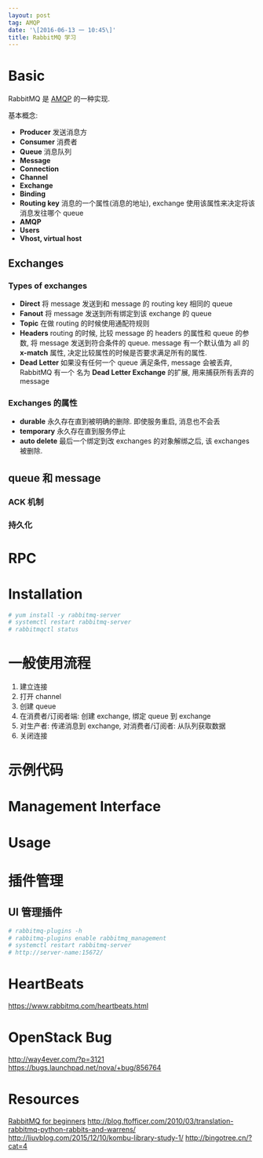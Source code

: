 ```yaml
---
layout: post
tag: AMQP
date: '\[2016-06-13 一 10:45\]'
title: RabbitMQ 学习
---
```


Basic
=====

RabbitMQ 是
[AMQP](https://en.wikipedia.org/wiki/Advanced_Message_Queuing_Protocol)
的一种实现.

基本概念:

-   **Producer** 发送消息方
-   **Consumer** 消费者
-   **Queue** 消息队列
-   **Message**
-   **Connection**
-   **Channel**
-   **Exchange**
-   **Binding**
-   **Routing key** 消息的一个属性(消息的地址), exchange
    使用该属性来决定将该消息发往哪个 queue
-   **AMQP**
-   **Users**
-   **Vhost, virtual host**

Exchanges
---------

### Types of exchanges

-   **Direct** 将 message 发送到和 message 的 routing key 相同的 queue
-   **Fanout** 将 message 发送到所有绑定到该 exchange 的 queue
-   **Topic** 在做 routing 的时候使用通配符规则
-   **Headers** routing 的时候, 比较 message 的 headers 的属性和 queue
    的参数, 将 message 发送到符合条件的 queue. message 有一个默认值为
    all 的 **x-match** 属性, 决定比较属性的时候是否要求满足所有的属性.
-   **Dead Letter** 如果没有任何一个 queue 满足条件, message 会被丢弃,
    RabbitMQ 有一个 名为 **Dead Letter Exchange** 的扩展,
    用来捕获所有丢弃的 message

### Exchanges 的属性

-   **durable** 永久存在直到被明确的删除. 即使服务重启, 消息也不会丢
-   **temporary** 永久存在直到服务停止
-   **auto delete** 最后一个绑定到改 exchanges 的对象解绑之后, 该
    exchanges 被删除.

queue 和 message
----------------

### ACK 机制

### 持久化

RPC
===

Installation
============

``` bash
# yum install -y rabbitmq-server
# systemctl restart rabbitmq-server
# rabbitmqctl status
```

一般使用流程
============

1.  建立连接
2.  打开 channel
3.  创建 queue
4.  在消费者/订阅者端: 创建 exchange, 绑定 queue 到 exchange
5.  对生产者: 传递消息到 exchange, 对消费者/订阅者: 从队列获取数据
6.  关闭连接

示例代码
========

Management Interface
====================

Usage
=====

插件管理
========

UI 管理插件
-----------

``` bash
# rabbitmq-plugins -h
# rabbitmq-plugins enable rabbitmq_management
# systemctl restart rabbitmq-server
# http://server-name:15672/
```

HeartBeats
==========

<https://www.rabbitmq.com/heartbeats.html>

OpenStack Bug
=============

<http://way4ever.com/?p=3121>
<https://bugs.launchpad.net/nova/+bug/856764>

Resources
=========

[RabbitMQ for
beginners](https://www.cloudamqp.com/blog/2015-05-18-part1-rabbitmq-for-beginners-what-is-rabbitmq.html)
<http://blog.ftofficer.com/2010/03/translation-rabbitmq-python-rabbits-and-warrens/>
<http://liuvblog.com/2015/12/10/kombu-library-study-1/>
<http://bingotree.cn/?cat=4>
